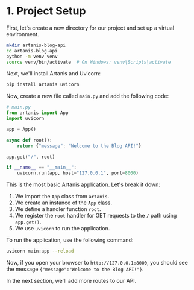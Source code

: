 # 1. Project Setup

First, let's create a new directory for our project and set up a virtual environment.

```bash
mkdir artanis-blog-api
cd artanis-blog-api
python -m venv venv
source venv/bin/activate  # On Windows: venv\Scripts\activate
```

Next, we'll install Artanis and Uvicorn:

```bash
pip install artanis uvicorn
```

Now, create a new file called `main.py` and add the following code:

```python
# main.py
from artanis import App
import uvicorn

app = App()

async def root():
    return {"message": "Welcome to the Blog API!"}

app.get("/", root)

if __name__ == "__main__":
    uvicorn.run(app, host="127.0.0.1", port=8000)
```

This is the most basic Artanis application. Let's break it down:

1.  We import the `App` class from `artanis`.
2.  We create an instance of the `App` class.
3.  We define a handler function `root`.
4.  We register the `root` handler for GET requests to the `/` path using `app.get()`.
5.  We use `uvicorn` to run the application.

To run the application, use the following command:

```bash
uvicorn main:app --reload
```

Now, if you open your browser to `http://127.0.0.1:8000`, you should see the message `{"message":"Welcome to the Blog API!"}`.

In the next section, we'll add more routes to our API.
